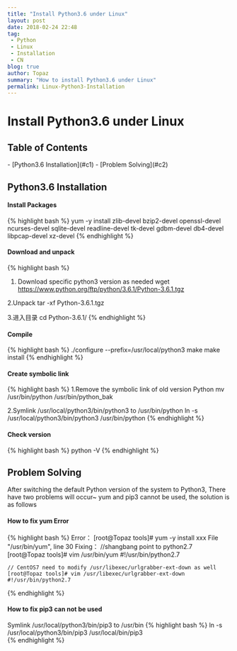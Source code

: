 ```yaml
---
title: "Install Python3.6 under Linux"
layout: post
date: 2018-02-24 22:48
tag:
 - Python
 - Linux
 - Installation
 - CN
blog: true
author: Topaz
summary: "How to install Python3.6 under Linux"
permalink: Linux-Python3-Installation
---
```

<h1 class="title"> Install Python3.6 under Linux  </h1>

<h2> Table of Contents </h2>
- [Python3.6 Installation](#c1)
- [Problem Solving](#c2)


<h2 id="c1"> Python3.6 Installation </h2>

#### Install Packages
{% highlight bash %}
yum -y install zlib-devel bzip2-devel openssl-devel ncurses-devel sqlite-devel readline-devel tk-devel gdbm-devel db4-devel libpcap-devel xz-devel
{% endhighlight %}

#### Download and unpack
{% highlight bash %}
1. Download specific python3 version as needed
 wget https://www.python.org/ftp/python/3.6.1/Python-3.6.1.tgz

2.Unpack
 tar -xf Python-3.6.1.tgz

3.进入目录
 cd Python-3.6.1/
{% endhighlight %}

#### Compile
{% highlight bash %}
 ./configure --prefix=/usr/local/python3
 make
 make install
{% endhighlight %}


#### Create symbolic link
{% highlight bash %}
1.Remove the symbolic link of old version Python
 mv /usr/bin/python /usr/bin/python_bak

2.Symlink /usr/local/python3/bin/python3 to /usr/bin/python
 ln -s /usr/local/python3/bin/python3 /usr/bin/python
{% endhighlight %}

#### Check version
{% highlight bash %}
 python -V
{% endhighlight %}


<h2 id="c2"> Problem Solving </h2>
After switching the default Python version of the system to Python3, There have two problems will occur~ yum and pip3 cannot be used, the solution is as follows

#### How to fix yum Error
{% highlight bash %}
 Error：
 	[root@Topaz tools]# yum -y install xxx
 	File "/usr/bin/yum", line 30
 Fixing：
 	//shangbang point to python2.7
	[root@Topaz tools]# vim /usr/bin/yum
	#!/usr/bin/python2.7		

	// CentOS7 need to modify /usr/libexec/urlgrabber-ext-down as well
	[root@Topaz tools]# vim /usr/libexec/urlgrabber-ext-down
	#!/usr/bin/python2.7		
{% endhighlight %}

#### How to fix pip3 can not be used
Symlink /usr/local/python3/bin/pip3 to /usr/bin
{% highlight bash %}
 ln -s /usr/local/python3/bin/pip3 /usr/local/bin/pip3  
{% endhighlight %}
